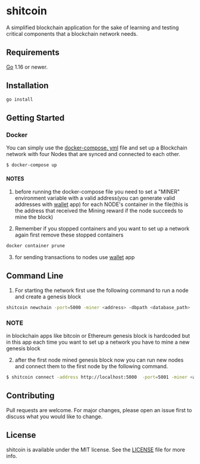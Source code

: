 # shitcoin

A simplified blockchain application for the sake of learning and testing critical components that a blockchain network needs.

## Requirements

[Go](http://golang.org) 1.16 or newer.

## Installation

```bash
go install
```

## Getting Started

### Docker

You can simply use the [docker-compose. yml](https://github.com/alikarimi999/shitcoin/blob/main/docker-compose.yml) file and set up a Blockchain network with four Nodes that are synced and connected to each other.

```bash
$ docker-compose up
```

#### NOTES

1. before running the docker-compose file you need to set a "MINER" environment variable with a valid address(you can generate valid addresses with [wallet](https://github.com/alikarimi999/wallet#new-account) app)
for each NODE's container in the file(this is the address that received the Mining reward if the node succeeds to mine the block)

2. Remember if you stopped containers and you want to set up a network again first remove these stopped containers

```bash
docker container prune
```

3. for sending transactions to nodes use [wallet](https://github.com/alikarimi999/walle) app

## Command Line

1. For starting the network first use the following command to run a node and create a genesis block

```bash
shitcoin newchain -port=5000 -miner <address> -dbpath <database_path>
```

### NOTE

in blockchain apps like bitcoin or Ethereum genesis block is hardcoded but in this app each time you want to set up a network you have to mine a new genesis block

2. after the first node mined genesis block now you can run new nodes and connect them to the first node by the following command.

```bash
$ shitcoin connect -address http://localhost:5000  -port=5001 -miner <address> 
```

## Contributing

Pull requests are welcome. For major changes, please open an issue first to discuss what you would like to change.

## License

shitcoin is available under the MIT license. See the [LICENSE](https://github.com/alikarimi999/shitcoin/blob/master/LICENSE) file for more info.
